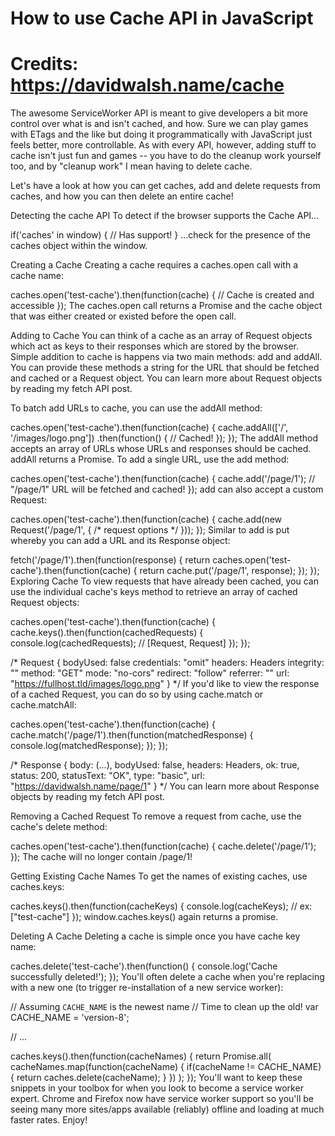 # How to use Cache API in JavaScript
# Credits: https://davidwalsh.name/cache

The awesome ServiceWorker API is meant to give developers a bit more control over what is and isn't cached, and how.  Sure we can play games with ETags and the like but doing it programmatically with JavaScript just feels better, more controllable.  As with every API, however, adding stuff to cache isn't just fun and games -- you have to do the cleanup work yourself too, and by "cleanup work" I mean having to delete cache.


Let's have a look at how you can get caches, add and delete requests from caches, and how you can then delete an entire cache!

Detecting the cache API
To detect if the browser supports the Cache API...

if('caches' in window) {
  // Has support!
}
...check for the presence of the caches object within the window.

Creating a Cache
Creating a cache requires a caches.open call with a cache name:

caches.open('test-cache').then(function(cache) {
  // Cache is created and accessible
});
The caches.open call returns a Promise and the cache object that was either created or existed before the open call.

Adding to Cache
You can think of a cache as an array of Request objects which act as keys to their responses which are stored by the browser. Simple addition to cache is happens via two main methods: add and addAll. You can provide these methods a string for the URL that should be fetched and cached or a Request object. You can learn more about Request objects by reading my fetch API post.

To batch add URLs to cache, you can use the addAll method:

caches.open('test-cache').then(function(cache) { 
  cache.addAll(['/', '/images/logo.png'])
    .then(function() { 
      // Cached!
    });
});
The addAll method accepts an array of URLs whose URLs and responses should be cached. addAll returns a Promise. To add a single URL, use the add method:

caches.open('test-cache').then(function(cache) {
  cache.add('/page/1');  // "/page/1" URL will be fetched and cached!
});
add can also accept a custom Request:

caches.open('test-cache').then(function(cache) {
  cache.add(new Request('/page/1', { /* request options */ }));
});
Similar to add is put whereby you can add a URL and its Response object:

fetch('/page/1').then(function(response) {
  return caches.open('test-cache').then(function(cache) {
    return cache.put('/page/1', response);
  });
});
Exploring Cache
To view requests that have already been cached, you can use the individual cache's keys method to retrieve an array of cached Request objects:

caches.open('test-cache').then(function(cache) { 
  cache.keys().then(function(cachedRequests) { 
    console.log(cachedRequests); // [Request, Request]
  });
});

/*
Request {
  bodyUsed: false
  credentials: "omit"
  headers: Headers
  integrity: ""
  method: "GET"
  mode: "no-cors"
  redirect: "follow"
  referrer: ""
  url: "https://fullhost.tld/images/logo.png"
}
*/
If you'd like to view the response of a cached Request, you can do so by using cache.match or cache.matchAll:

caches.open('test-cache').then(function(cache) {
  cache.match('/page/1').then(function(matchedResponse) {
    console.log(matchedResponse);
  });
});

/*
Response {
  body: (...),
  bodyUsed: false,
  headers: Headers,
  ok: true,
  status: 200,
  statusText: "OK",
  type: "basic",
  url: "https://davidwalsh.name/page/1"
}
*/
You can learn more about Response objects by reading my fetch API post.

Removing a Cached Request
To remove a request from cache, use the cache's delete method:

caches.open('test-cache').then(function(cache) {
  cache.delete('/page/1');
});
The cache will no longer contain /page/1!

Getting Existing Cache Names
To get the names of existing caches, use caches.keys:

caches.keys().then(function(cacheKeys) { 
  console.log(cacheKeys); // ex: ["test-cache"]
});
window.caches.keys() again returns a promise.

Deleting A Cache
Deleting a cache is simple once you have cache key name:

caches.delete('test-cache').then(function() { 
  console.log('Cache successfully deleted!'); 
});
You'll often delete a cache when you're replacing with a new one (to trigger re-installation of a new service worker):

// Assuming `CACHE_NAME` is the newest name
// Time to clean up the old!
var CACHE_NAME = 'version-8';

// ...

caches.keys().then(function(cacheNames) {
  return Promise.all(
    cacheNames.map(function(cacheName) {
      if(cacheName != CACHE_NAME) {
        return caches.delete(cacheName);
      }
    })
  );
});
You'll want to keep these snippets in your toolbox for when you look to become a service worker expert.  Chrome and Firefox now have service worker support so you'll be seeing many more sites/apps available (reliably) offline and loading at much faster rates.  Enjoy!
